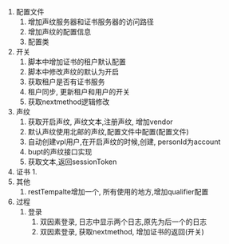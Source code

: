 1. 配置文件
	1. 增加声纹服务器和证书服务器的访问路径
	2. 增加声纹的配置信息
	3. 配置类
2. 开关
	1. 脚本中增加证书的租户默认配置
	2. 脚本中修改声纹的默认为开启
	3. 获取租户是否有证书服务
	4. 租户同步, 更新租户和用户的开关
	5. 获取nextmethod逻辑修改
3. 声纹
	1. 获取开启声纹, 声纹文本,注册声纹, 增加vendor
	2. 默认声纹使用北邮的声纹,配置文件中配置(配置文件)
	3. 自动创建vpl用户,在开启声纹的时候,创建, personId为account
	4. bupt的声纹接口实现
	5. 获取文本,返回sessionToken
4. 证书
	1. 
5. 其他
	1. restTempalte增加一个, 所有使用的地方,增加qualifier配置
6. 过程
	1. 登录
		1. 双因素登录, 日志中显示两个日志,原先为后一个的日志
		2. 双因素登录, 获取nextmethod, 增加证书的返回(开关)